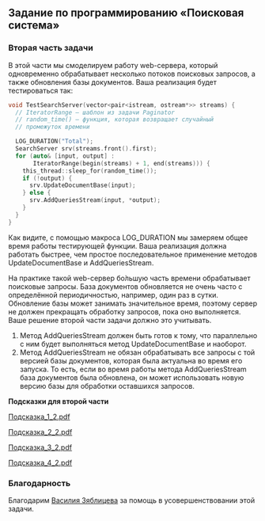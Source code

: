 ## Задание по программированию «Поисковая система»

### Вторая часть задачи

В этой части мы смоделируем работу web-сервера, который одновременно  обрабатывает несколько потоков поисковых запросов, а также обновления  базы документов. Ваша реализация будет тестироваться так:

```cpp
void TestSearchServer(vector<pair<istream, ostream*>> streams) {
  // IteratorRange — шаблон из задачи Paginator
  // random_time() — функция, которая возвращает случайный
  // промежуток времени

  LOG_DURATION("Total");
  SearchServer srv(streams.front().first);
  for (auto& [input, output] :
       IteratorRange(begin(streams) + 1, end(streams))) {
    this_thread::sleep_for(random_time());
    if (!output) {
      srv.UpdateDocumentBase(input);
    } else {
      srv.AddQueriesStream(input, *output);
    }
  }
}
```

Как видите, с помощью макроса LOG_DURATION мы замеряем общее время  работы тестирующей функции. Ваша реализация должна работать быстрее, чем простое последовательное применение методов UpdateDocumentBase и  AddQueriesStream.

На практике такой web-сервер бо̀льшую часть времени обрабатывает  поисковые запросы. База документов обновляется не очень часто с  определённой периодичностью, например, один раз в сутки. Обновление базы может занимать значительное время, поэтому сервер не должен прекращать  обработку запросов, пока оно выполняется. Ваше решение второй части  задачи должно это учитывать.

1. Метод AddQueriesStream должен быть готов к тому, что параллельно с ним будет выполняться метод UpdateDocumentBase и наоборот.
2. Метод AddQueriesStream не обязан обрабатывать все запросы с той  версией базы документов, которая была актуальна во время его запуска. То есть, если во время работы метода AddQueriesStream база документов была обновлена, он может использовать новую версию базы для обработки  оставшихся запросов.

**Подсказки для второй части**

[Подсказка_1_2.pdf](https://stepik.org/media/attachments/lesson/285359/Подсказка_1_2.pdf)

[Подсказка_2_2.pdf](https://stepik.org/media/attachments/lesson/285359/Подсказка_2_2.pdf)

[Подсказка_3_2.pdf](https://stepik.org/media/attachments/lesson/285359/Подсказка_3_2.pdf)

[Подсказка_4_2.pdf](https://stepik.org/media/attachments/lesson/285359/Подсказка_4_2.pdf)

### Благодарность

Благодарим [Василия Зяблицева](https://www.coursera.org/user/91db60f0dd0fd4128bd789647136b440) за помощь в усовершенствовании этой задачи.
